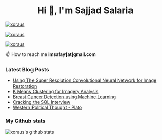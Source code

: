 <h1 align="center">Hi 👋, I'm Sajjad Salaria</h1>  
<p align="left"> <a href="https://twitter.com/xoraus" target="blank"><img src="https://img.shields.io/twitter/follow/xoraus?logo=twitter&style=for-the-badge" alt="xoraus" /></a> </p> 
<p align="left"> <a href="https://www.linkedin.com/in/sajjadsalaria" target="blank"><img src="https://img.shields.io/badge/Sajjad%20Salaria-blue?style=for-the-badge&logo=linkedin&logoColor=white" alt="xoraus" /></a> </p>  
<p align="left"> <a href="https://github.com/xoraus" target="blank"><img src="https://gpvc.arturio.dev/xoraus" alt="xoraus" /></a> </p>  

📫  How to reach me **imsafay[at]gmail.com**

### Latest Blog Posts

<!-- Blog:START -->
- [Using The Super Resolution Convolutional Neural Network for Image Restoration](https://medium.com/p/ff1e8420d846)
- [K Means Clustering for Imagery Analysis](https://medium.com/p/56c9976f16b6)
- [Breast Cancer Detection using Machine Learning](https://medium.com/p/475d3b63e18e)
- [Cracking the SQL Interview](https://github.com/xoraus/CrackingTheSQLInterview)
- [Western Political Thought - Plato](https://xoraus.github.io/intro-to-Plato)
<!-- Blog:END -->

### My Github stats

![xoraus's github stats](https://github-readme-stats.vercel.app/api?username=xoraus)
